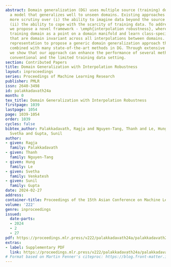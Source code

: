 ```yaml
---
abstract: Domain generalization (DG) uses multiple source (training) domains to learn
  a model that generalizes well to unseen domains. Existing approaches to DG need
  more scrutiny over (i) the ability to imagine data beyond the source domains and
  (ii) the ability to cope with the scarcity of training data. To address these shortcomings,
  we propose a novel framework - \emph{interpolation robustness}, where we view each
  training domain as a point on a domain manifold and learn class-specific representations
  that are domain invariant across all interpolations between domains. We use this
  representation to propose a generic domain generalization approach that can be seamlessly
  combined with many state-of-the-art methods in DG. Through extensive experiments,
  we show that our approach can enhance the performance of several methods in the
  conventional and the limited training data setting.
section: Contributed Papers
title: Domain Generalization with Interpolation Robustness
layout: inproceedings
series: Proceedings of Machine Learning Research
publisher: PMLR
issn: 2640-3498
id: palakkadavath24a
month: 0
tex_title: Domain Generalization with Interpolation Robustness
firstpage: 1039
lastpage: 1054
page: 1039-1054
order: 1039
cycles: false
bibtex_author: Palakkadavath, Ragja and Nguyen-Tang, Thanh and Le, Hung and Venkatesh,
  Svetha and Gupta, Sunil
author:
- given: Ragja
  family: Palakkadavath
- given: Thanh
  family: Nguyen-Tang
- given: Hung
  family: Le
- given: Svetha
  family: Venkatesh
- given: Sunil
  family: Gupta
date: 2024-02-27
address:
container-title: Proceedings of the 15th Asian Conference on Machine Learning
volume: '222'
genre: inproceedings
issued:
  date-parts:
  - 2024
  - 2
  - 27
pdf: https://proceedings.mlr.press/v222/palakkadavath24a/palakkadavath24a.pdf
extras:
- label: Supplementary PDF
  link: https://proceedings.mlr.press/v222/palakkadavath24a/palakkadavath24a-supp.pdf
# Format based on Martin Fenner's citeproc: https://blog.front-matter.io/posts/citeproc-yaml-for-bibliographies/
---
```

